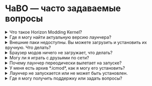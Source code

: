 # ЧаВО — часто задаваемые вопросы

<details>
<summary>Что такое Horizon Modding Kernel?</summary>
<div>

Horizon Modding Kernel — гибкий лаунчер для модификации игр, и загрузчик модов для Minecraft: Bedrock Edition (и, возможно, других игр в будущем). Вы можете с легкостью устанавливать моды для любой Android-игры на устройстве.

:::info Ключевые особенности Horizon Modding Kernel

- Создание модов для любых игр, которые есть на вашем устройстве
- Замена существующих ресурсов игры и добавление новых
- Гибкий API, позволяющий создавать стабильные и мощные окружения для моддинга игр
- Дополнительные возможности поддержки Unity, а также C/C++ приложений

:::

Вы можете запускать моды для Minecraft: Bedrock Edition, в загрузчике обеспечена полная обратная совместимость с модами для Inner Core. Кроме того, в лаунчере доступно обширное количество нового функционала, обновлена используемая версия Minecraft, а существующий функционал был доработан и стабилизирован.

Все моды, разработанные для Inner Core могут быть запущены с помощью Horizon, большая часть портов больших модов, таких как Industrial Craft, Forestry, Harvest Craft, Blood Magic и др., была дополнительно оптимизирована для работы в Horizon.

</div>
</details>

<details>
<summary>Где я могу найти актуальную версию лаунчера?</summary>
<div>

Для начала игры с модами понадобится Horizon, в нем потребуется загрузить Inner Core.

Загрузите последнюю версию по [этой ссылке](https://drive.google.com/file/d/14SBKQSYbMGRT-Z5_cowYVfYiWTKD605c/view) и установите ее, разрешив [установку из сторонних источников](https://lumpics.ru/how-allow-installation-from-unknown-sources-on-android/). Откройте приложение и загрузите пак *Inner Core* (либо *Inner Core Test* если желаете получать обновления чуть чаще остальных), *Inner Core Legacy* устарел и не рекомендуется к установке.

Приложение может перезапуститься для завершения установки, теперь вы можете установить желаемые модификации, используя *Браузер модов* на главной странице пака. Для запуска модифицированной игры, по условиям лицензии, у вас должен быть установлен Майнкрафт. Если его нет, можете [загрузить пустышку](https://vk.com/nernar?w=wall-148880110_227) без самой игры, она не занимает место и позволяет лаунчеру запускаться. Приятной игры!

Чтобы получить полную инструкцию, откройте [эту страницу документации](/docs/getting-started/installing-pack#начнем-с-лаунчера).

</div>
</details>

<details>
<summary>Внешние паки недоступны. Вы можете загрузить и установить их вручную. Что делать?</summary>
<div>

Если внешние паки недоступны, скорее всего провайдер связи блокирует доступ к <https://gitlab.com> на котором находятся все версии *Inner Core*. Поможет практически любой VPN, после загрузки он не потребуется. Если проблема не в этом, проверьте [статус сайта](https://status.gitlab.com/), возможно нужно просто немного подождать.

</div>
</details>

<details>
<summary>Браузер модов ничего не загружает, что делать?</summary>
<div>

Если браузер модов недоступен, скорее всего провайдер связи блокирует доступ к <https://icmods.mineprogramming.org> на котором находятся все моды и модпаки *Inner Core*. Поможет практически любой VPN, после загрузки он не потребуется. Если проблема не в этом, возможно нужно просто немного подождать.

</div>
</details>

<details>
<summary>Могу ли я играть с друзьями по сети?</summary>
<div>

Для игры по сети дистанционно, устройство, в чей мир хотят зайти другие игроки, должно быть подключено к Wi-Fi. Все игроки должны войти в Xbox Live и добавить друг друга в друзья (через вкладку в главном меню игры). Если появились проблемы, отпишитесь [к нам в поддержку](https://vk.com/im?sel=-129680450), попробуем решить вашу проблему.

Хотите большего? Загрузите [серверное ядро ZoteCore](https://github.com/Reider745/ZoteCoreLoader/actions), все дальнейшие инструкции можно найти здесь: <https://github.com/Reider745/ZoteCoreLoader/blob/NukkitMot/README-RU.md>.

</div>
</details>

<details>
<summary>Почему лаунчер переодически вылетает на запуске?</summary>
<div>

Временами случаются вылеты, это происходит не так часто, но иногда происходит. У нас есть выбор: без вылетов на запуске, но с вылетами в игре, либо же только временами на запуске. Если проблемы повторяются, можно остановить приложение и очистить кеш, этого достаточно в большинстве случаев.

</div>
</details>

<details>
<summary>У меня есть архив *.icmod*, как я могу его установить?</summary>
<div>

Это обычный zip-архив, измените его формат если возникают проблемы с открытием. Нужно распаковать его в папку с паком, найти которую можно с помощью [статьи по установке проводника](https://nernar.github.io/ru/docs/getting-started/installing-pack#%D1%83%D1%81%D1%82%D0%B0%D0%BD%D0%BE%D0%B2%D0%BA%D0%B0-%D1%84%D0%B0%D0%B9%D0%BB%D0%BE%D0%B2%D0%BE%D0%B3%D0%BE-%D0%BC%D0%B5%D0%BD%D0%B5%D0%B4%D0%B6%D0%B5%D1%80%D0%B0).

</div>
</details>

<details>
<summary>Лаунчер не запускается или не может быть установлен.</summary>
<div>

Обычно, это проблемы по типу *Приложение не поддерживается на вашем устройстве*, постоянные вылеты на запуске и подобные. Скорее всего, ваше устройство действительно пока не поддерживается. Проверьте, чтобы процессор поддерживал архитектуру __armeabi-v7a__, она необходимо для запуска игры. Либо ожидайте новостей в [нашей группе](https://vk.com/core_engine), работа над поддержкой 64 битных устройств в процессе.

</div>
</details>

<details>
<summary>Где я могу получить поддержку или задать вопросы?</summary>
<div>

Мы не можем заранее ответить на каждый вопрос, но если таковой возник, оперативно решим его в [нашей группе](https://vk.com/core_engine). Напишите в сообщения для получения помощи, либо подпишитесь на сообщество для отслеживания новостей по вышедшим модам и их развитию.

</div>
</details>

